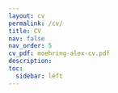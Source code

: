```yaml
---
layout: cv
permalink: /cv/
title: CV
nav: false
nav_order: 5
cv_pdf: moehring-alex-cv.pdf
description: 
toc:
  sidebar: left
---
```

